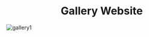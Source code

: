 <h1 align="center">Gallery Website</h1>

![gallery1](https://user-images.githubusercontent.com/115553545/197232881-5170faea-aa4a-466d-8d6d-bfa5ca250774.png)
